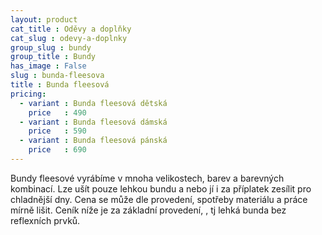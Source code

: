 ```yaml
---
layout: product
cat_title : Oděvy a doplňky
cat_slug : odevy-a-doplnky
group_slug : bundy
group_title : Bundy
has_image : False
slug : bunda-fleesova
title : Bunda fleesová
pricing:
  - variant : Bunda fleesová dětská
    price   : 490
  - variant : Bunda fleesová dámská
    price   : 590
  - variant : Bunda fleesová pánská
    price   : 690
---
```


Bundy fleesové vyrábíme v mnoha velikostech, barev a barevných kombinací. Lze ušít pouze lehkou bundu a nebo jí i za příplatek zesílit pro chladnější dny. Cena se může dle provedení, spotřeby materiálu a práce mírně lišit. Ceník níže je za základní provedení, , tj lehká bunda bez reflexních prvků.


